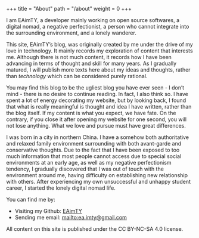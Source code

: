 +++
title = "About"
path = "/about"
weight = 0
+++

I am EAimTY, a developer mainly working on open source softwares, a digital nomad, a negative perfectionist, a person who cannot integrate into the surrounding environment, and a lonely wanderer.

This site, EAimTY’s blog, was originally created by me under the drive of my love in technology. It mainly records my exploration of content that interests me. Although there is not much content, it records how I have been advancing in terms of thought and skill for many years. As I gradually matured, I will publish more texts here about my ideas and thoughts, rather than *technology* which can be considered purely rational.

You may find this blog to be the ugliest blog you have ever seen - I don’t mind - there is no desire to continue reading. In fact, I also think so. I have spent a lot of energy decorating my website, but by looking back, I found that what is really meaningful is thought and idea I have written, rather than the blog itself. If my content is what you expect, we have fate. On the contrary, if you close it after opening my website for one second, you will not lose anything. What we love and pursue must have great differences.

I was born in a city in northern China. I have a somehow both authoritative and relaxed family environment surrounding with both avant-garde and conservative thoughts. Due to the fact that I have been exposed to too much information that most people cannot access due to special social environments at an early age, as well as my negative perfectionism tendency, I gradually discovered that I was out of touch with the environment around me, having difficulty on establishing new relationship with others. After experiencing my own unsuccessful and unhappy student career, I started the lonely digital nomad life.

You can find me by:

- Visiting my Github: [EAimTY](https://github.com/EAimTY)
- Sending me email: <mailto:ea.imty@gmail.com>

All content on this site is published under the CC BY-NC-SA 4.0 license.
